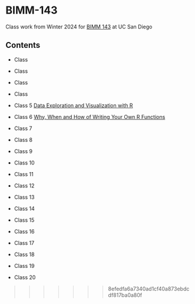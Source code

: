 # BIMM-143

Class work from Winter 2024 for [BIMM 143](https://bioboot.github.io/bimm143_W24/) at UC San Diego

## Contents

- Class 

- Class

- Class 

- Class

- Class 5 [Data Exploration and Visualization with R](https://bioboot.github.io/bimm143_W24/schedule/#5)

- Class 6 [Why, When and How of Writing Your Own R Functions](https://bioboot.github.io/bimm143_W24/schedule/#6)

- Class 7

- Class 8

- Class 9

- Class 10

- Class 11

- Class 12

- Class 13

- Class 14

- Class 15

- Class 16

- Class 17

- Class 18

- Class 19

- Class 20
>>>>>>> 8efedfa6a7340ad1cf40a873ebdcdf817ba0a80f
